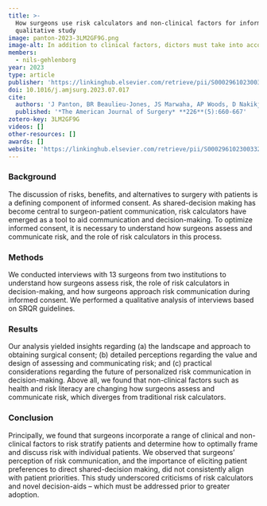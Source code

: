 ```yaml
---
title: >-
  How surgeons use risk calculators and non-clinical factors for informed consent and shared decision making: A
  qualitative study
image: panton-2023-3LM2GF9G.png
image-alt: In addition to clinical factors, dictors must take into account non-clinical factors such as patient literacy in communicating risk.
members:
  - nils-gehlenborg
year: 2023
type: article
publisher: 'https://linkinghub.elsevier.com/retrieve/pii/S000296102300332X'
doi: 10.1016/j.amjsurg.2023.07.017
cite:
  authors: 'J Panton, BR Beaulieu-Jones, JS Marwaha, AP Woods, D Nakikj, N Gehlenborg, GA Brat'
  published: '*The American Journal of Surgery* **226**(5):660-667'
zotero-key: 3LM2GF9G
videos: []
other-resources: []
awards: []
website: 'https://linkinghub.elsevier.com/retrieve/pii/S000296102300332X'
---
```

### Background
The discussion of risks, benefits, and alternatives to surgery with patients is a defining component of informed consent. As shared-decision making has become central to surgeon-patient communication, risk calculators have emerged as a tool to aid communication and decision-making. To optimize informed consent, it is necessary to understand how surgeons assess and communicate risk, and the role of risk calculators in this process.

### Methods
We conducted interviews with 13 surgeons from two institutions to understand how surgeons assess risk, the role of risk calculators in decision-making, and how surgeons approach risk communication during informed consent. We performed a qualitative analysis of interviews based on SRQR guidelines.

### Results
Our analysis yielded insights regarding (a) the landscape and approach to obtaining surgical consent; (b) detailed perceptions regarding the value and design of assessing and communicating risk; and (c) practical considerations regarding the future of personalized risk communication in decision-making. Above all, we found that non-clinical factors such as health and risk literacy are changing how surgeons assess and communicate risk, which diverges from traditional risk calculators.

### Conclusion
Principally, we found that surgeons incorporate a range of clinical and non-clinical factors to risk stratify patients and determine how to optimally frame and discuss risk with individual patients. We observed that surgeons’ perception of risk communication, and the importance of eliciting patient preferences to direct shared-decision making, did not consistently align with patient priorities. This study underscored criticisms of risk calculators and novel decision-aids – which must be addressed prior to greater adoption.

